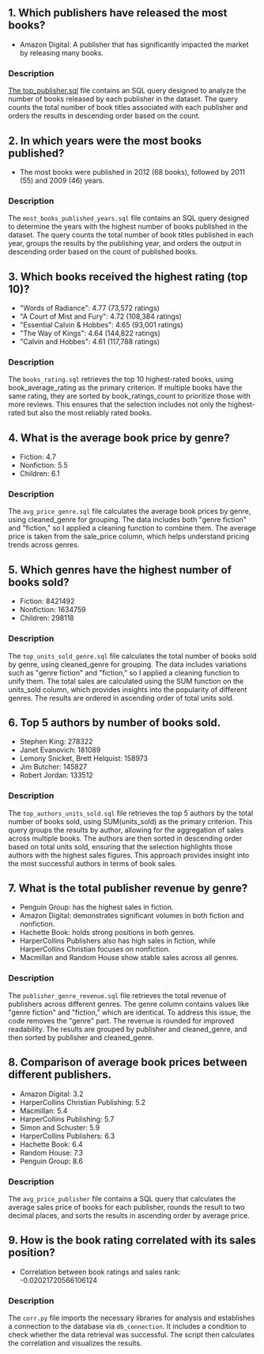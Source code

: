  ## 1. Which publishers have released the most books?
* Amazon Digital: A publisher that has significantly impacted the market by releasing many books.
### Description
[The top_publisher.sql](top_publisher.sql) file contains an SQL query designed to analyze the number of books released by each publisher in the dataset. The query counts the total number of book titles associated with each publisher and orders the results in descending order based on the count.

 ## 2. In which years were the most books published?
 * The most books were published in 2012 (68 books), followed by 2011 (55) and 2009 (46) years.
### Description
The `most_books_published_years.sql` file contains an SQL query designed to determine the years with the highest number of books published in the dataset. The query counts the total number of book titles published in each year, groups the results by the publishing year, and orders the output in descending order based on the count of published books.

 ## 3. Which books received the highest rating (top 10)?
* "Words of Radiance": 4.77 (73,572 ratings)
* "A Court of Mist and Fury": 4.72 (108,384 ratings)
* "Essential Calvin & Hobbes": 4.65 (93,001 ratings)
* "The Way of Kings": 4.64 (144,822 ratings)
* "Calvin and Hobbes": 4.61 (117,788 ratings)
### Description
The `books_rating.sql` retrieves the top 10 highest-rated books, using book_average_rating as the primary criterion. If multiple books have the same rating, they are sorted by book_ratings_count to prioritize those with more reviews. This ensures that the selection includes not only the highest-rated but also the most reliably rated books.

 ## 4. What is the average book price by genre?
* Fiction:	4.7
* Nonfiction:	5.5
* Children:	6.1
### Description
The `avg_price_genre.sql` file calculates the average book prices by genre, using cleaned_genre for grouping. The data includes both "genre fiction" and "fiction," so I applied a cleaning function to combine them. The average price is taken from the sale_price column, which helps understand pricing trends across genres.

 ## 5. Which genres have the highest number of books sold?
* Fiction:	8421492
* Nonfiction:	1634759
* Children:	298118
### Description
The `top_units_sold_genre.sql` file calculates the total number of books sold by genre, using cleaned_genre for grouping. The data includes variations such as "genre fiction" and "fiction," so I applied a cleaning function to unify them. The total sales are calculated using the SUM function on the units_sold column, which provides insights into the popularity of different genres. The results are ordered in ascending order of total units sold.

 ## 6. Top 5 authors by number of books sold.
* Stephen King:	278322
* Janet Evanovich:	181089
* Lemony Snicket, Brett Helquist:	158973
* Jim Butcher:	145827
* Robert Jordan:	133512
### Description
The `top_authors_units_sold.sql` file retrieves the top 5 authors by the total number of books sold, using SUM(units_sold) as the primary criterion. This query groups the results by author, allowing for the aggregation of sales across multiple books. The authors are then sorted in descending order based on total units sold, ensuring that the selection highlights those authors with the highest sales figures. This approach provides insight into the most successful authors in terms of book sales.

 ## 7. What is the total publisher revenue by genre?
* Penguin Group: has the highest sales in fiction.
* Amazon Digital: demonstrates significant volumes in both fiction and nonfiction.
* Hachette Book: holds strong positions in both genres.
* HarperCollins Publishers also has high sales in fiction, while HarperCollins Christian focuses on nonfiction.
* Macmillan and Random House show stable sales across all genres.

### Description
The `publisher_genre_revenue.sql` file retrieves the total revenue of publishers across different genres. The genre column contains values like "genre fiction" and "fiction," which are identical. To address this issue, the code removes the "genre" part. The revenue is rounded for improved readability. The results are grouped by publisher and cleaned_genre, and then sorted by publisher and cleaned_genre. 

 ## 8. Comparison of average book prices between different publishers.
* Amazon Digital: 3.2
* HarperCollins Christian Publishing: 5.2
* Macmillan: 5.4
* HarperCollins Publishing: 5.7
* Simon and Schuster: 5.9
* HarperCollins Publishers: 6.3
* Hachette Book: 6.4
* Random House: 7.3
* Penguin Group: 8.6
### Description
The `avg_price_publisher` file contains a SQL query that calculates the average sales price of books for each publisher, rounds the result to two decimal places, and sorts the results in ascending order by average price.
 ## 9. How is the book rating correlated with its sales position?
* Correlation between book ratings and sales rank: -0.02021720566106124
### Description
The `corr.py` file imports the necessary libraries for analysis and establishes a connection to the database via `db_connection`. It includes a condition to check whether the data retrieval was successful. The script then calculates the correlation and visualizes the results.


  






